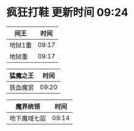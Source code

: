 # 疯狂打鞋 更新时间 09:24

| 间王   | 时间    |
|--------|-------|
| 地狱1重 | 09:17 |
| 地狱重 | 09:17 |

| 猛魔之王   | 时间    |
|--------|-------|
| 铁血魔宫 | 09:20 |

| 魔界统领   | 时间    |
|--------|-------|
| 地下魔域七层 | 09:14 |